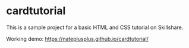 # cardtutorial

This is a sample project for a basic HTML and CSS tutorial on Skillshare.

Working demo: https://nateplusplus.github.io/cardtutorial/
